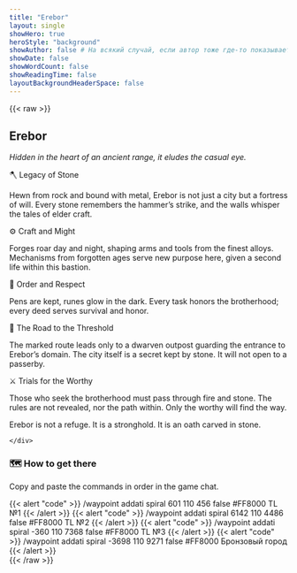 ```yaml
---
title: "Erebor"
layout: single
showHero: true
heroStyle: "background"
showAuthor: false # На всякий случай, если автор тоже где-то показывается
showDate: false
showWordCount: false
showReadingTime: false
layoutBackgroundHeaderSpace: false
---
```


{{< raw >}}
<div class="not-prose space-y-8">
  <div class="card-glass">
    <div class="prose prose-invert max-w-none">
<h2>Erebor</h2>
<p><em>Hidden in the heart of an ancient range, it eludes the casual eye.</em></p>

<p>🪓 Legacy of Stone</p>
<p>Hewn from rock and bound with metal, Erebor is not just a city but a fortress of will. Every stone remembers the hammer’s strike, and the walls whisper the tales of elder craft.</p>

<p>⚙️ Craft and Might</p>
<p>Forges roar day and night, shaping arms and tools from the finest alloys. Mechanisms from forgotten ages serve new purpose here, given a second life within this bastion.</p>

<p>🦌 Order and Respect</p>
<p>Pens are kept, runes glow in the dark. Every task honors the brotherhood; every deed serves survival and honor.</p>

<p>🚪 The Road to the Threshold</p>
<p>The marked route leads only to a dwarven outpost guarding the entrance to Erebor’s domain. The city itself is a secret kept by stone. It will not open to a passerby.</p>

<p>⚔️ Trials for the Worthy</p>
<p>Those who seek the brotherhood must pass through fire and stone. The rules are not revealed, nor the path within. Only the worthy will find the way.</p>

<p>Erebor is not a refuge. It is a stronghold. It is an oath carved in stone.</p>



    </div>
  </div>
  <section>
    <h3 class="mb-3 text-lg font-semibold">🗺️ How to get there</h3>
    <p class="opacity-90">Copy and paste the commands in order in the game chat.</p>
    <div class="space-y-3 mt-3">
      {{< alert "code" >}}
/waypoint addati spiral 601 110 456 false #FF8000 TL №1
      {{< /alert >}}
      {{< alert "code" >}}
/waypoint addati spiral 6142 110 4486 false #FF8000 TL №2
      {{< /alert >}}
      {{< alert "code" >}}
/waypoint addati spiral -360 110 7368 false #FF8000 TL №3
      {{< /alert >}}
      {{< alert "code" >}}
/waypoint addati spiral -3698 110 9271 false #FF8000 Бронзовый город
      {{< /alert >}}
    </div>
  </section>
</div>
{{< /raw >}}
